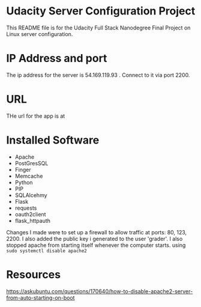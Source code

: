 # Udacity Server Configuration Project

This README file is for the Udacity Full Stack Nanodegree Final Project on Linux server configuration.

# IP Address and port
The ip address for the server is 54.169.119.93 . Connect to it via port 2200.

# URL
THe url for the app is at 

# Installed Software
* Apache
* PostGresSQL
* Finger
* Memcache
* Python
* PIP
* SQLAlcehmy
* Flask
* requests
* oauth2client
* flask_httpauth

Changes I made were to set up a firewall to allow traffic at ports: 80, 123, 2200.
I also added the public key i generated to the user 'grader'. 
I also stopped apache from starting itself whenever the computer starts. using ` sudo systemctl disable apache2`

# Resources 
https://askubuntu.com/questions/170640/how-to-disable-apache2-server-from-auto-starting-on-boot
